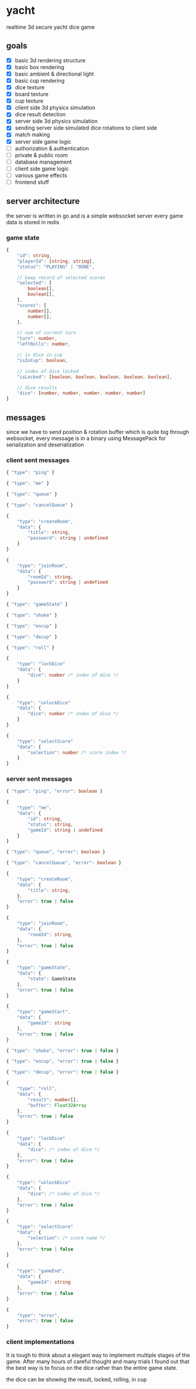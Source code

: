 # yacht

realtime 3d secure yacht dice game

## goals

- [x] basic 3d rendering structure
- [x] basic box rendering
- [x] basic ambient & directional light
- [x] basic cup rendering
- [x] dice texture
- [x] board texture
- [x] cup texture
- [x] client side 3d physics simulation
- [x] dice result detection
- [x] server side 3d physics simulation
- [x] sending server side simulated dice rotations to client side
- [x] match making
- [x] server side game logic
- [ ] authorization & authentication
- [ ] private & public room
- [ ] database management
- [ ] client side game logic
- [ ] various game effects
- [ ] frontend stuff

## server architecture 

the server is written in go and is a simple websocket server
every game data is stored in redis

### game state

```typescript
{
    "id": string,
    "playerId": [string, string],
    "status": "PLAYING" | "DONE",

    // keep record of selected scores
    "selected": [
        boolean[],
        boolean[],
    ],
    "scores": [
        number[],
        number[],
    ],

    // num of current turn
    "turn": number,
    "leftRolls": number,

    // is dice in cup
    "isInCup": boolean,

    // index of dice locked
    "isLocked": [boolean, boolean, boolean, boolean, boolean],

    // dice results
    "dice": [number, number, number, number, number]
}
```

## messages

since we have to send position & rotation buffer which is quite big through websocket,
every message is in a binary using MessagePack for serialization and deserialization

### client sent messages

```typescript
{ "type": "ping" }

{ "type": "me" }

{ "type": "queue" }

{ "type": "cancelQueue" }

{ 
    "type": "createRoom", 
    "data": {
        "title": string, 
        "password": string | undefined 
    }
}

{ 
    "type": "joinRoom", 
    "data": {
        "roomId": string, 
        "password": string | undefined 
    }
}

{ "type": "gameState" }

{ "type": "shake" }

{ "type": "encup" }

{ "type": "decup" }

{ "type": "roll" }

{
    "type": "lockDice"
    "data": {
        "dice": number /* index of dice */
    }
}

{
    "type": "unlockDice"
    "data": {
        "dice": number /* index of dice */
    }
}

{
    "type": "selectScore"
    "data": {
        "selection": number /* score index */
    }
}
```

### server sent messages

```typescript
{ "type": "ping", "error": boolean }

{ 
    "type": "me", 
    "data": {
        "id": string,
        "status": string,
        "gameId": string | undefined
    }
}

{ "type": "queue", "error": boolean }

{ "type": "cancelQueue", "error": boolean }

{ 
    "type": "createRoom", 
    "data": {
        "title": string, 
    },
    "error": true | false
}

{ 
    "type": "joinRoom", 
    "data": {
        "roomId": string, 
    },
    "error": true | false
}

{ 
    "type": "gameState", 
    "data": {
        "state": GameState 
    },
    "error": true | false
}

{
    "type": "gameStart",
    "data": {
        "gameId": string
    },
    "error": true | false
}

{ "type": "shake", "error": true | false }

{ "type": "encup", "error": true | false }

{ "type": "decup", "error": true | false }

{ 
    "type": "roll", 
    "data": {
        "result": number[],
        "buffer": Float32Array 
    },
    "error": true | false
}

{
    "type": "lockDice"
    "data": {
        "dice": /* index of dice */
    },
    "error": true | false
}

{
    "type": "unlockDice"
    "data": {
        "dice": /* index of dice */
    },
    "error": true | false
}

{
    "type": "selectScore"
    "data": {
        "selection": /* score name */
    },
    "error": true | false
}

{
    "type": "gameEnd",
    "data": {
        "gameId": string
    },
    "error": true | false
}

{
    "type": "error",
    "error": true | false
}
```

### client implementations

It is tough to think about a elegant way to implement multiple stages of the game. 
After many hours of careful thought and many trials I found out that
the best way is to focus on the dice rather than the entire game state.

the dice can be showing the result, locked, rolling, in cup
